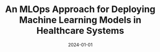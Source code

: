 ---
title: "An MLOps Approach for Deploying Machine Learning Models in Healthcare Systems"
collection: publications
category: conferences
permalink: /publication/2024-01-01-An-MLOps-Approach-for-Deploying-Machine-Learning-Models-in-Healthcare-Systems
date: 2024-01-01
venue: 'In Proc. of IEEE International Conference on Bioinformatics and Biomedicine, BIBM 2024, Lisbon, Portugal, December 3-6, 2024'
paperurl: 'https://doi.org/10.1109/BIBM62325.2024.10822603'
citation: ' Giulio Mallardi,  Fabio Calefato,  Luigi Quaranta,  Filippo Lanubile, &quot;An MLOps Approach for Deploying Machine Learning Models in Healthcare Systems.&quot; <i>In Proc. of IEEE International Conference on Bioinformatics and Biomedicine, BIBM 2024, Lisbon, Portugal, December 3-6, 2024</i>, 2024.'
doi: https://doi.org/10.1109/BIBM62325.2024.10822603
---